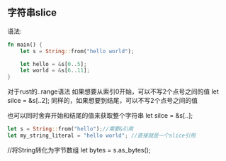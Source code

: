 ## 字符串slice
语法:
```rust
fn main() {
    let s = String::from("hello world");

    let hello = &s[0..5];
    let world = &s[6..11];
}
```

对于rust的..range语法 如果想要从索引0开始，可以不写2个点号之间的值
let silce = &s[..2];
同样的，如果想要到结尾，可以不写2个点号之间的值

也可以同时舍弃开始和结尾的值来获取整个字符串
let silce = &s[..];

```rust
let s = String::from("hello");//需要&引用
let my_string_literal = "hello world"; //直接就是一个slice引用
```

//将String转化为字节数组
let bytes = s.as_bytes();


